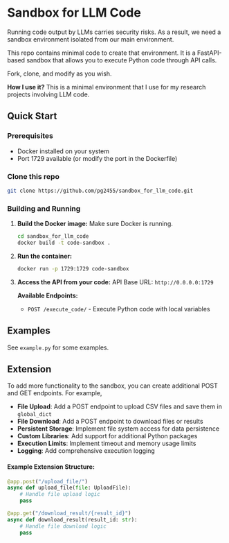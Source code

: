 # Sandbox for LLM Code

Running code output by LLMs carries security risks. As a result, we need a sandbox environment isolated from our main environment.

This repo contains minimal code to create that environment. It is a FastAPI-based sandbox that allows you to execute Python code through API calls.

Fork, clone, and modify as you wish.

**How I use it?** This is a minimal environment that I use for my research projects involving LLM code.

## Quick Start

### Prerequisites
- Docker installed on your system
- Port 1729 available (or modify the port in the Dockerfile)

### Clone this repo

```bash
git clone https://github.com/pg2455/sandbox_for_llm_code.git
```

### Building and Running

1. **Build the Docker image:** Make sure Docker is running. 
   ```bash
   cd sandbox_for_llm_code
   docker build -t code-sandbox .
   ```

2. **Run the container:**
   ```bash
   docker run -p 1729:1729 code-sandbox
   ```

3. **Access the API from your code:**
   API Base URL: `http://0.0.0.0:1729`
   
   **Available Endpoints:**
   - `POST /execute_code/` - Execute Python code with local variables

## Examples

See `example.py` for some examples.

## Extension

To add more functionality to the sandbox, you can create additional POST and GET endpoints. For example, 

- **File Upload**: Add a POST endpoint to upload CSV files and save them in `global_dict`
- **File Download**: Add a POST endpoint to download files or results
- **Persistent Storage**: Implement file system access for data persistence
- **Custom Libraries**: Add support for additional Python packages
- **Execution Limits**: Implement timeout and memory usage limits
- **Logging**: Add comprehensive execution logging

#### Example Extension Structure:
```python
@app.post("/upload_file/")
async def upload_file(file: UploadFile):
    # Handle file upload logic
    pass

@app.get("/download_result/{result_id}")
async def download_result(result_id: str):
    # Handle file download logic
    pass
```